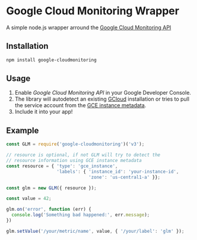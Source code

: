 # Google Cloud Monitoring Wrapper

A simple node.js wrapper arround the [Google Cloud Monitoring API](https://cloud.google.com/monitoring/api/v3/)

## Installation

```bash
npm install google-cloudmonitoring
```

## Usage

1. Enable *Google Cloud Monitoring API* in your Google Developer Console.
2. The library will autodetect an existing [GCloud](https://cloud.google.com/sdk/downloads)
   installation or tries to pull the service account from the
   [GCE instance metadata](https://cloud.google.com/compute/docs/storing-retrieving-metadata).
3. Include it into your app!

## Example

```javascript
const GLM = require('google-cloudmonitoring')('v3');

// resource is optional, if not GLM will try to detect the
// resource information using GCE instance metadata
const resource = { 'type': 'gce_instance',
                   'labels': { 'instance_id': 'your-instance-id',
                               'zone': 'us-central1-a' }};

const glm = new GLM({ resource });

const value = 42;

glm.on('error', function (err) {
  console.log('Something bad happened:', err.message);
})

glm.setValue('/your/metric/name', value, { '/your/label': 'glm' });

```
